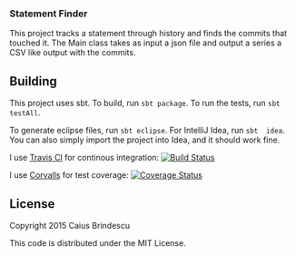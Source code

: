 ### Statement Finder ###

This project tracks a statement through history and finds the commits that
touched it. The Main class takes as input a json file and output a series
a CSV like output with the commits.

## Building ##

This project uses sbt. To build, run `sbt package`. To run the tests, run
`sbt testAll`.

To generate eclipse files, run `sbt eclipse`. For IntelliJ Idea, run `sbt 
idea`. You can also simply import the project into Idea, and it should work
fine.

I use [Travis CI](http://travis-ci.org) for continous integration: [![Build Status](https://travis-ci.org/caiusb/statement-history.svg)](https://travis-ci.org/caiusb/statement-history)

I use [Corvalls](http://coveralls.io) for test coverage: [![Coverage Status](https://coveralls.io/repos/caiusb/statement-history/badge.svg?branch=master&service=github)](https://coveralls.io/github/caiusb/statement-history?branch=master)

## License ##

Copyright 2015 Caius Brindescu

This code is distributed under the MIT License.